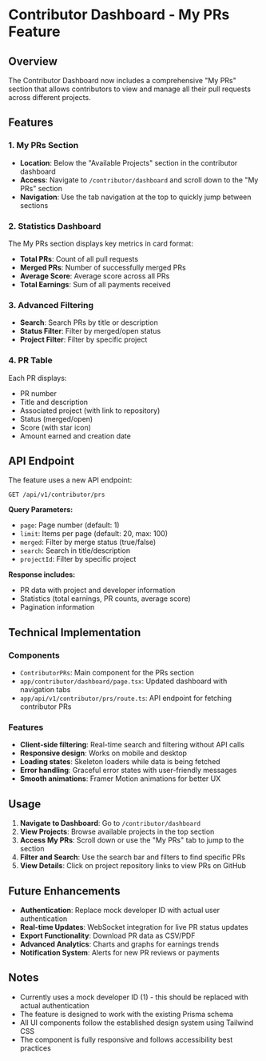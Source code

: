 # Contributor Dashboard - My PRs Feature

## Overview

The Contributor Dashboard now includes a comprehensive "My PRs" section that allows contributors to view and manage all their pull requests across different projects.

## Features

### 1. My PRs Section
- **Location**: Below the "Available Projects" section in the contributor dashboard
- **Access**: Navigate to `/contributor/dashboard` and scroll down to the "My PRs" section
- **Navigation**: Use the tab navigation at the top to quickly jump between sections

### 2. Statistics Dashboard
The My PRs section displays key metrics in card format:
- **Total PRs**: Count of all pull requests
- **Merged PRs**: Number of successfully merged PRs
- **Average Score**: Average score across all PRs
- **Total Earnings**: Sum of all payments received

### 3. Advanced Filtering
- **Search**: Search PRs by title or description
- **Status Filter**: Filter by merged/open status
- **Project Filter**: Filter by specific project

### 4. PR Table
Each PR displays:
- PR number
- Title and description
- Associated project (with link to repository)
- Status (merged/open)
- Score (with star icon)
- Amount earned and creation date

## API Endpoint

The feature uses a new API endpoint:
```
GET /api/v1/contributor/prs
```

**Query Parameters:**
- `page`: Page number (default: 1)
- `limit`: Items per page (default: 20, max: 100)
- `merged`: Filter by merge status (true/false)
- `search`: Search in title/description
- `projectId`: Filter by specific project

**Response includes:**
- PR data with project and developer information
- Statistics (total earnings, PR counts, average score)
- Pagination information

## Technical Implementation

### Components
- `ContributorPRs`: Main component for the PRs section
- `app/contributor/dashboard/page.tsx`: Updated dashboard with navigation tabs
- `app/api/v1/contributor/prs/route.ts`: API endpoint for fetching contributor PRs

### Features
- **Client-side filtering**: Real-time search and filtering without API calls
- **Responsive design**: Works on mobile and desktop
- **Loading states**: Skeleton loaders while data is being fetched
- **Error handling**: Graceful error states with user-friendly messages
- **Smooth animations**: Framer Motion animations for better UX

## Usage

1. **Navigate to Dashboard**: Go to `/contributor/dashboard`
2. **View Projects**: Browse available projects in the top section
3. **Access My PRs**: Scroll down or use the "My PRs" tab to jump to the section
4. **Filter and Search**: Use the search bar and filters to find specific PRs
5. **View Details**: Click on project repository links to view PRs on GitHub

## Future Enhancements

- **Authentication**: Replace mock developer ID with actual user authentication
- **Real-time Updates**: WebSocket integration for live PR status updates
- **Export Functionality**: Download PR data as CSV/PDF
- **Advanced Analytics**: Charts and graphs for earnings trends
- **Notification System**: Alerts for new PR reviews or payments

## Notes

- Currently uses a mock developer ID (1) - this should be replaced with actual authentication
- The feature is designed to work with the existing Prisma schema
- All UI components follow the established design system using Tailwind CSS
- The component is fully responsive and follows accessibility best practices
